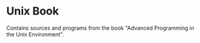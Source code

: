 # Unix Book

Contains sources and programs from the book "Advanced Programming in the Unix
Environment".
